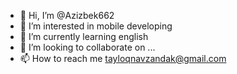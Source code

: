 - 👋 Hi, I’m @Azizbek662
- 👀 I’m interested in mobile developing
- 🌱 I’m currently learning english
- 💞️ I’m looking to collaborate on ...
- 📫 How to reach me tayloqnavzandak@gmail.com

<!---
Azizbek662/Azizbek662 is a ✨ special ✨ repository because its `README.md` (this file) appears on your GitHub profile.
You can click the Preview link to take a look at your changes.
--->
